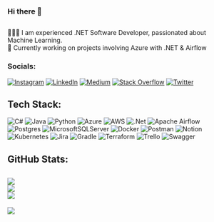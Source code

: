 ### Hi there 👋
##
👨🏻‍💻 I am experienced .NET Software Developer, passionated about Machine Learning.<br>🌱 Currently working on projects involving Azure with .NET & Airflow

### Socials:
[![Instagram](https://img.shields.io/badge/Instagram-%23E4405F.svg?logo=Instagram&logoColor=white)](https://instagram.com/dsantasot) [![LinkedIn](https://img.shields.io/badge/LinkedIn-%230077B5.svg?logo=linkedin&logoColor=white)](https://linkedin.com/in/diego-santamaria-sotelo) [![Medium](https://img.shields.io/badge/Medium-12100E?logo=medium&logoColor=white)](https://medium.com/@dsantasot) [![Stack Overflow](https://img.shields.io/badge/-Stackoverflow-FE7A16?logo=stack-overflow&logoColor=white)](https://stackoverflow.com/users/6693116) [![Twitter](https://img.shields.io/badge/Twitter-%231DA1F2.svg?logo=Twitter&logoColor=white)](https://twitter.com/dsantasot) 

## Tech Stack:
![C#](https://img.shields.io/badge/c%23-%23239120.svg?style=for-the-badge&logo=c-sharp&logoColor=white) ![Java](https://img.shields.io/badge/java-%23ED8B00.svg?style=for-the-badge&logo=java&logoColor=white) ![Python](https://img.shields.io/badge/python-3670A0?style=for-the-badge&logo=python&logoColor=ffdd54) ![Azure](https://img.shields.io/badge/azure-%230072C6.svg?style=for-the-badge&logo=azure-devops&logoColor=white) ![AWS](https://img.shields.io/badge/AWS-%23FF9900.svg?style=for-the-badge&logo=amazon-aws&logoColor=white) ![.Net](https://img.shields.io/badge/.NET-5C2D91?style=for-the-badge&logo=.net&logoColor=white) ![Apache Airflow](https://img.shields.io/badge/Apache%20Airflow-017CEE?style=for-the-badge&logo=Apache%20Airflow&logoColor=white) ![Postgres](https://img.shields.io/badge/postgres-%23316192.svg?style=for-the-badge&logo=postgresql&logoColor=white) ![MicrosoftSQLServer](https://img.shields.io/badge/Microsoft%20SQL%20Sever-CC2927?style=for-the-badge&logo=microsoft%20sql%20server&logoColor=white) ![Docker](https://img.shields.io/badge/docker-%230db7ed.svg?style=for-the-badge&logo=docker&logoColor=white) ![Postman](https://img.shields.io/badge/Postman-FF6C37?style=for-the-badge&logo=postman&logoColor=white) ![Notion](https://img.shields.io/badge/Notion-%23000000.svg?style=for-the-badge&logo=notion&logoColor=white) ![Kubernetes](https://img.shields.io/badge/kubernetes-%23326ce5.svg?style=for-the-badge&logo=kubernetes&logoColor=white) ![Jira](https://img.shields.io/badge/jira-%230A0FFF.svg?style=for-the-badge&logo=jira&logoColor=white) ![Gradle](https://img.shields.io/badge/Gradle-02303A.svg?style=for-the-badge&logo=Gradle&logoColor=white) ![Terraform](https://img.shields.io/badge/terraform-%235835CC.svg?style=for-the-badge&logo=terraform&logoColor=white) ![Trello](https://img.shields.io/badge/Trello-%23026AA7.svg?style=for-the-badge&logo=Trello&logoColor=white) ![Swagger](https://img.shields.io/badge/-Swagger-%23Clojure?style=for-the-badge&logo=swagger&logoColor=white)
## GitHub Stats:
![](https://github-readme-stats.vercel.app/api?username=devsantasot&theme=dark&hide_border=false&include_all_commits=true&count_private=true)<br/>
![](https://github-readme-streak-stats.herokuapp.com/?user=devsantasot&theme=dark&hide_border=false)<br/>
![](https://github-readme-stats.vercel.app/api/top-langs/?username=devsantasot&theme=dark&hide_border=false&include_all_commits=true&count_private=true&layout=compact)
---
[![](https://visitcount.itsvg.in/api?id=devsantasot&icon=0&color=0)](https://visitcount.itsvg.in)
